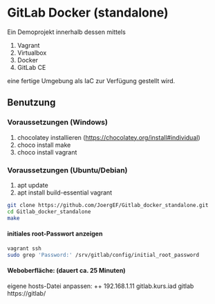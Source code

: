 # GitLab Docker (standalone)

Ein Demoprojekt innerhalb dessen mittels

  1. Vagrant
  2. Virtualbox
  3. Docker
  4. GitLab CE
  
eine fertige Umgebung als IaC zur Verfügung gestellt wird.

## Benutzung

### Voraussetzungen (Windows)

  1. chocolatey installieren (https://chocolatey.org/install#individual)
  2. choco install make
  3. choco install vagrant

### Voraussetzungen (Ubuntu/Debian)

  1. apt update
  2. apt install build-essential vagrant

```bash
git clone https://github.com/JoergEF/Gitlab_docker_standalone.git
cd Gitlab_docker_standalone
make
```

#### initiales root-Passwort anzeigen

```bash
vagrant ssh
sudo grep 'Password:' /srv/gitlab/config/initial_root_password
```

#### Weboberfläche: (dauert ca. 25 Minuten)
  eigene hosts-Datei anpassen:
    ++ 192.168.1.11 gitlab.kurs.iad gitlab
  https://gitlab/
